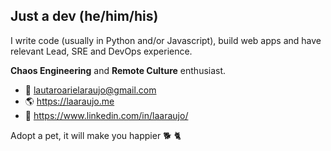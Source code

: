 ## Just a dev (he/him/his)

I write code (usually in Python and/or Javascript), build web apps and have relevant Lead, SRE and DevOps experience.

**Chaos Engineering** and **Remote Culture** enthusiast.

- :email: lautaroarielaraujo@gmail.com
- :earth_americas: https://laaraujo.me
- :necktie: https://www.linkedin.com/in/laaraujo/

Adopt a pet, it will make you happier :dog2: :cat2: 
